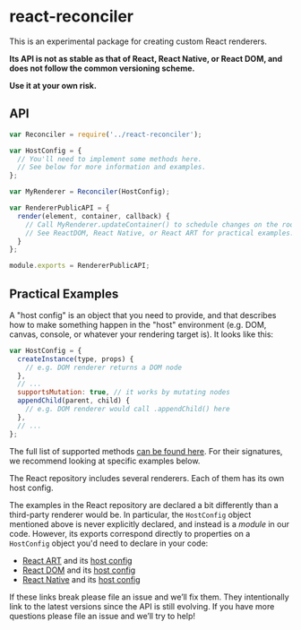 # react-reconciler

This is an experimental package for creating custom React renderers.

**Its API is not as stable as that of React, React Native, or React DOM, and does not follow the common versioning scheme.**

**Use it at your own risk.**

## API

```js
var Reconciler = require('../react-reconciler');

var HostConfig = {
  // You'll need to implement some methods here.
  // See below for more information and examples.
};

var MyRenderer = Reconciler(HostConfig);

var RendererPublicAPI = {
  render(element, container, callback) {
    // Call MyRenderer.updateContainer() to schedule changes on the roots.
    // See ReactDOM, React Native, or React ART for practical examples.
  }
};

module.exports = RendererPublicAPI;
```

## Practical Examples

A "host config" is an object that you need to provide, and that describes how to make something happen in the "host" environment (e.g. DOM, canvas, console, or whatever your rendering target is). It looks like this:

```js
var HostConfig = {
  createInstance(type, props) {
    // e.g. DOM renderer returns a DOM node
  },
  // ...
  supportsMutation: true, // it works by mutating nodes
  appendChild(parent, child) {
    // e.g. DOM renderer would call .appendChild() here
  },
  // ...
};
```

The full list of supported methods [can be found here](https://github.com/facebook/react/blob/master/packages/react-reconciler/src/forks/ReactFiberHostConfig.custom.js). For their signatures, we recommend looking at specific examples below.

The React repository includes several renderers. Each of them has its own host config.

The examples in the React repository are declared a bit differently than a third-party renderer would be. In particular, the `HostConfig` object mentioned above is never explicitly declared, and instead is a *module* in our code. However, its exports correspond directly to properties on a `HostConfig` object you'd need to declare in your code:

* [React ART](https://github.com/facebook/react/blob/master/packages/react-art/src/ReactART.js) and its [host config](https://github.com/facebook/react/blob/master/packages/react-art/src/ReactARTHostConfig.js)
* [React DOM](https://github.com/facebook/react/blob/master/packages/react-dom/src/client/ReactDOM.js) and its [host config](https://github.com/facebook/react/blob/master/packages/react-dom/src/client/ReactDOMHostConfig.js)
* [React Native](https://github.com/facebook/react/blob/master/packages/react-native-renderer/src/ReactNativeRenderer.js) and its [host config](https://github.com/facebook/react/blob/master/packages/react-native-renderer/src/ReactNativeHostConfig.js)

If these links break please file an issue and we’ll fix them. They intentionally link to the latest versions since the API is still evolving. If you have more questions please file an issue and we’ll try to help!
